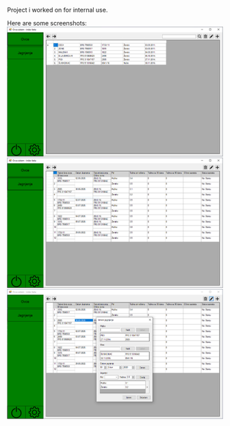Project i worked on for internal use.

Here are some screenshots:
![ss](screenshots/ovc.PNG?raw=true "Title") 
![ss](screenshots/jag.PNG?raw=true "Title")
![ss](screenshots/jagizm.PNG?raw=true "Title")
